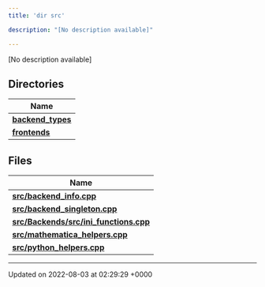 ```yaml
---
title: 'dir src'

description: "[No description available]"

---
```







[No description available]

## Directories

| Name           |
| -------------- |
| **[backend_types](/documentation/code/colliderbit_development/files/dir_b527edc069529a14d3e4c2705eb9d20d/#dir-backend-types)**  |
| **[frontends](/documentation/code/colliderbit_development/files/dir_77ab0f892136e40173eaae1d6cbb562c/#dir-frontends)**  |

## Files

| Name           |
| -------------- |
| **[src/backend_info.cpp](/documentation/code/colliderbit_development/files/backend__info_8cpp/#file-backend-info.cpp)**  |
| **[src/backend_singleton.cpp](/documentation/code/colliderbit_development/files/backend__singleton_8cpp/#file-backend-singleton.cpp)**  |
| **[src/Backends/src/ini_functions.cpp](/documentation/code/colliderbit_development/files/backends_2src_2ini__functions_8cpp/#file-backends/src/ini-functions.cpp)**  |
| **[src/mathematica_helpers.cpp](/documentation/code/colliderbit_development/files/mathematica__helpers_8cpp/#file-mathematica-helpers.cpp)**  |
| **[src/python_helpers.cpp](/documentation/code/colliderbit_development/files/python__helpers_8cpp/#file-python-helpers.cpp)**  |






-------------------------------

Updated on 2022-08-03 at 02:29:29 +0000
